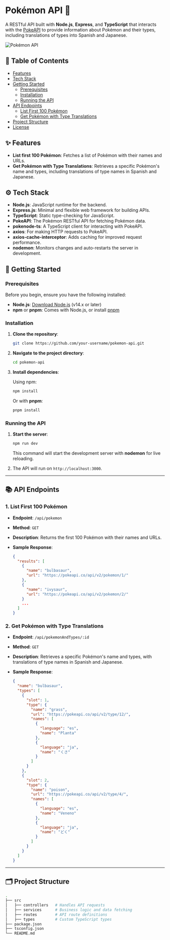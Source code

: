# Pokémon API 🌟

A RESTful API built with **Node.js**, **Express**, and **TypeScript** that interacts with the [PokeAPI](https://pokeapi.co/) to provide information about Pokémon and their types, including translations of types into Spanish and Japanese.

![Pokémon API](https://pokeapi.co/static/pokeapi_256.3fa72200.png)

## 📖 Table of Contents

- [Features](#features)
- [Tech Stack](#tech-stack)
- [Getting Started](#getting-started)
  - [Prerequisites](#prerequisites)
  - [Installation](#installation)
  - [Running the API](#running-the-api)
- [API Endpoints](#api-endpoints)
  - [List First 100 Pokémon](#list-first-100-pokémon)
  - [Get Pokémon with Type Translations](#get-pokémon-with-type-translations)
- [Project Structure](#project-structure)
- [License](#license)

## ✨ Features

- **List first 100 Pokémon**: Fetches a list of Pokémon with their names and URLs.
- **Get Pokémon with Type Translations**: Retrieves a specific Pokémon's name and types, including translations of type names in Spanish and Japanese.

## ⚙️ Tech Stack

- **Node.js**: JavaScript runtime for the backend.
- **Express.js**: Minimal and flexible web framework for building APIs.
- **TypeScript**: Static type-checking for JavaScript.
- **PokeAPI**: The Pokémon RESTful API for fetching Pokémon data.
- **pokenode-ts**: A TypeScript client for interacting with PokeAPI.
- **axios**: For making HTTP requests to PokeAPI.
- **axios-cache-interceptor**: Adds caching for improved request performance.
- **nodemon**: Monitors changes and auto-restarts the server in development.

## 🚀 Getting Started

### Prerequisites

Before you begin, ensure you have the following installed:

- **Node.js**: [Download Node.js](https://nodejs.org/en/download/) (v14.x or later)
- **npm** or **pnpm**: Comes with Node.js, or install [pnpm](https://pnpm.io/installation)

### Installation

1. **Clone the repository**:

    ```bash
    git clone https://github.com/your-username/pokemon-api.git
    ```

2. **Navigate to the project directory**:

    ```bash
    cd pokemon-api
    ```

3. **Install dependencies**:

    Using npm:

    ```bash
    npm install
    ```

    Or with **pnpm**:

    ```bash
    pnpm install
    ```

### Running the API

1. **Start the server**:

    ```bash
    npm run dev
    ```

    This command will start the development server with **nodemon** for live reloading.

2. The API will run on `http://localhost:3000`.

---

## 📚 API Endpoints

### 1. List First 100 Pokémon

- **Endpoint**: `/api/pokemon`
- **Method**: `GET`
- **Description**: Returns the first 100 Pokémon with their names and URLs.
- **Sample Response**:

    ```json
    {
      "results": [
        {
          "name": "bulbasaur",
          "url": "https://pokeapi.co/api/v2/pokemon/1/"
        },
        {
          "name": "ivysaur",
          "url": "https://pokeapi.co/api/v2/pokemon/2/"
        }
        ...
      ]
    }
    ```

### 2. Get Pokémon with Type Translations

- **Endpoint**: `/api/pokemonAndTypes/:id`
- **Method**: `GET`
- **Description**: Retrieves a specific Pokémon's name and types, with translations of type names in Spanish and Japanese.
- **Sample Response**:

    ```json
    {
      "name": "bulbasaur",
      "types": [
        {
          "slot": 1,
          "type": {
            "name": "grass",
            "url": "https://pokeapi.co/api/v2/type/12/",
            "names": [
              {
                "language": "es",
                "name": "Planta"
              },
              {
                "language": "ja",
                "name": "くさ"
              }
            ]
          }
        },
        {
          "slot": 2,
          "type": {
            "name": "poison",
            "url": "https://pokeapi.co/api/v2/type/4/",
            "names": [
              {
                "language": "es",
                "name": "Veneno"
              },
              {
                "language": "ja",
                "name": "どく"
              }
            ]
          }
        }
      ]
    }
    ```

---

## 🗂️ Project Structure

```bash
.
├── src
│   ├── controllers   # Handles API requests
│   ├── services      # Business logic and data fetching
│   ├── routes        # API route definitions
│   ├── types         # Custom TypeScript types
├── package.json
├── tsconfig.json
└── README.md

